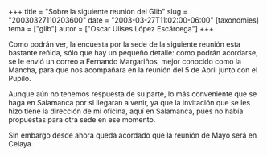 +++
title = "Sobre la siguiente reunión del Glib"
slug = "20030327110203600"
date = "2003-03-27T11:02:00-06:00"
[taxonomies]
tema = ["glib"]
autor = ["Oscar Ulises López Escárcega"]
+++

Como podrán ver, la encuesta por la sede de la siguiente reunión esta
bastante reñida, sólo que hay un pequeño detalle: como podrán acordarse,
se le envió un correo a Fernando Margariños, mejor conocido como la
Mancha, para que nos acompañara en la reunión del 5 de Abril junto con
el Pupilo.

Aunque aún no tenemos respuesta de su parte, lo más conveniente que se
haga en Salamanca por si llegaran a venir, ya que la invitación que se
les hizo tiene la dirección de mi oficina, aquí en Salamanca, pues no
había propuestas para otra sede en ese momento.

Sin embargo desde ahora queda acordado que la reunión de Mayo será en
Celaya.

